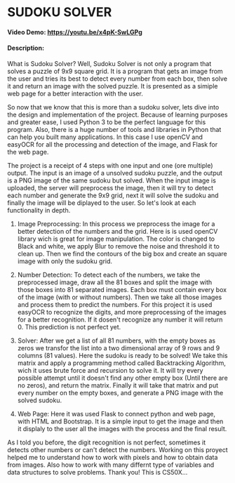 # SUDOKU SOLVER
#### Video Demo:  <https://youtu.be/x4pK-SwLGPg>

#### Description:
What is Sudoku Solver? Well, Sudoku Solver is not only a program that solves a puzzle of 9x9 square grid. It is a program that gets an image from the user and tries its best to detect every number from each box, then solve it and return an image with the solved puzzle. It is presented as a simiple web page for a better interaction with the user.

So now that we know that this is more than a sudoku solver, lets dive into the design and implementation of the project. Because of learning purposes and greater ease, I used Python 3 to be the perfect language for this program. Also, there is a huge number of tools and libraries in Python that can help you built many applications. In this case I use openCV and easyOCR for all the processing and detection of the image, and Flask for the web page.

The project is a receipt of 4 steps with one input and one (ore multiple) output. The input is an image of a unsolved sudoku puzzle, and the output is a PNG image of the same sudoku but solved. When the input image is uploaded, the server will preprocess the image, then it will try to detect each number and generate the 9x9 grid, next it will solve the sudoku and finally the image will be diplayed to the user. So let's look at each functionality in depth.

1. Image Preprocessing: In this process we preprocess the image for a better detection of the numbers and the grid. Here is is used openCV library wich is great for image manipulation. The color is changed to Black and white, we apply Blur to remove the noise and threshold it to clean up. Then we find the contours of the big box and create an square image with only the sudoku grid. 

2. Number Detection: To detect each of the numbers, we take the preprocessed image, draw all the 81 boxes and split the image with those boxes into 81 separated images. Each box must contain every box of the image (with or without numbers). Then we take all those images and process them to predict the numbers. For this project it is used easyOCR to recognize the digits, and more preprocessing of the images for a better recognition. If it dosen't recognize any number it will return 0. This prediction is not perfect yet. 

3. Solver: After we get a list of all 81 numbers, with the empty boxes as zeros we transfor the list into a two dimensional array of 9 rows and 9 columns (81 values). Here the sudoku is ready to be solved! We take this matrix and apply a programming method called Backtracking Algorithm, wich it uses brute force and recursion to solve it. It will try every possible attempt until it doesn't find any other empty box (Until there are no zeros), and return the matrix. Finally it will take that matrix and put every number on the empty boxes, and generate a PNG image with the solved sudoku.

4. Web Page: Here it was used Flask to connect python and web page, with HTML and Bootstrap. It is a simple input to get the image and then it displaly to the user all the images with the process and the final result.

As I told you before, the digit recognition is not perfect, sometimes it detects other numbers or can't detect the numbers. Working on this proyect helped me to understand how to work with pixels and how to obtain data from images. Also how to work with many differnt type of variables and data structures to solve problems. Thank you!
This is CS50X... 
